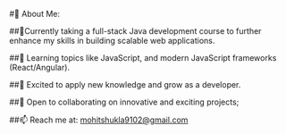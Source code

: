 #💫 About Me:

##🔭Currently taking a full-stack Java development course to further enhance my skills in building scalable web applications.



##👯 Learning topics like JavaScript, and modern JavaScript frameworks (React/Angular).

##🤝 Excited to apply new knowledge and grow as a developer.

##💬 Open to collaborating on innovative and exciting projects;


##📫 Reach me at: mohitshukla9102@gmail.com



